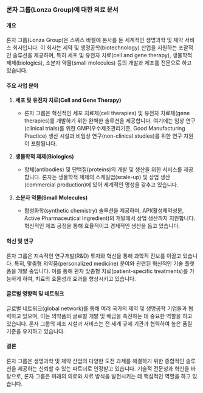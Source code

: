### 론자 그룹(Lonza Group)에 대한 의료 문서

#### 개요
론자 그룹(Lonza Group)은 스위스 바젤에 본사를 둔 세계적인 생명과학 및 제약 서비스 회사입니다. 이 회사는 제약 및 생명공학(biotechnology) 산업을 지원하는 포괄적인 솔루션을 제공하며, 특히 세포 및 유전자 치료(cell and gene therapy), 생물학적 제제(biologics), 소분자 약물(small molecules) 등의 개발과 제조를 전문으로 하고 있습니다.

#### 주요 사업 분야

1. **세포 및 유전자 치료(Cell and Gene Therapy)**
   - 론자 그룹은 혁신적인 세포 치료제(cell therapies) 및 유전자 치료제(gene therapies)를 개발하기 위한 완벽한 솔루션을 제공합니다. 여기에는 임상 연구(clinical trials)를 위한 GMP(우수제조관리기준, Good Manufacturing Practice) 생산 시설과 비임상 연구(non-clinical studies)를 위한 연구 지원이 포함됩니다.

2. **생물학적 제제(Biologics)**
   - 항체(antibodies) 및 단백질(proteins)의 개발 및 생산을 위한 서비스를 제공합니다. 론자는 생물학적 제제의 스케일업(scale-up) 및 상업 생산(commercial production)에 있어 세계적인 명성을 갖추고 있습니다.

3. **소분자 약물(Small Molecules)**
   - 합성화학(synthetic chemistry) 솔루션을 제공하며, API(활성제약성분, Active Pharmaceutical Ingredient)의 개발에서 상업 생산까지 지원합니다. 혁신적인 제조 공정을 통해 효율적이고 경제적인 생산을 돕고 있습니다.

#### 혁신 및 연구
론자 그룹은 지속적인 연구개발(R&D) 투자와 혁신을 통해 과학적 진보를 이끌고 있습니다. 특히, 맞춤형 의약품(personalized medicine) 분야와 관련된 혁신적인 기술 플랫폼을 개발 중입니다. 이를 통해 환자 맞춤형 치료(patient-specific treatments)를 가능하게 하여, 치료의 효율성과 효과를 향상시키고 있습니다.

#### 글로벌 영향력 및 네트워크
글로벌 네트워크(global network)를 통해 여러 국가의 제약 및 생명공학 기업들과 협력하고 있으며, 이는 의약품의 글로벌 개발 및 배급을 촉진하는 데 중요한 역할을 하고 있습니다. 론자 그룹의 제조 시설과 서비스는 전 세계 규제 기관과 협력하여 높은 품질 기준을 유지하고 있습니다.

#### 결론
론자 그룹은 생명과학 및 제약 산업의 다양한 도전 과제를 해결하기 위한 종합적인 솔루션을 제공하는 신뢰할 수 있는 파트너로 인정받고 있습니다. 기술적 전문성과 혁신을 바탕으로, 론자 그룹은 미래의 의료와 치료 방식을 발전시키는 데 핵심적인 역할을 하고 있습니다.
